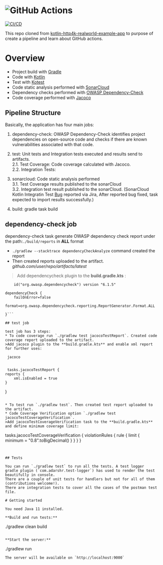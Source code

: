 # ![GitHub Actions](https://miro.medium.com/max/750/0*InaeVdy44dc0JczI.jpg)

[![CI/CD](https://github.com/ozlemgulp/create-pipeline/actions/workflows/blank.yml/badge.svg)](https://github.com/ozlemgulp/create-pipeline/actions/workflows/blank.yml)

This repo cloned from [kotlin-http4k-realworld-example-app](https://github.com/alisabzevari/kotlin-http4k-realworld-example-app) to purpose of create a pipeline and learn about GitHub actions.

# Overview
* Project build with [Gradle](https://gradle.org/)
* Code with [Kotlin](https://kotlinlang.org/)
* Test with [Kotest](https://github.com/kotest/kotest/)
* Code static analysis performed with [SonarCloud](https://sonarcloud.io/dashboard?id=ozlemgulp_create-pipeline)
* Dependency checks performed with [OWASP Dependency-Check](https://owasp.org/www-project-dependency-check/)
* Code coverage performed with [Jacoco](https://www.jacoco.org/jacoco/trunk/doc/)

## Pipeline Structure

Basically, the application has four main jobs:
1. dependency-check: OWASP Dependency-Check identifies project dependencies on open-source code and checks if there are known vulnerabilities associated with that code.<br/>
2. test: Unit tests and Integration tests executed and results send to artifacts.<br/>
    2.1. Test Coverage: Code coverage calculated with Jacoco.<br/>
    2.2. Integration Tests:<br/>
  
3. sonarcloud: Code static analysis performed<br/>
    3.1. Test Coverage results published to the sonarCloud<br/>
    3.2. Integration test result published to the sonarCloud. (SonarCloud Kotlin Integratin Test [Bug](https://jira.sonarsource.com/browse/SONARSLANG-353) reported via Jira, After reported bug fixed, task expected to import results successfully.)<br/>
    
4. build: gradle task build<br/>

## dependency-check job

dependency-check task generate OWASP dependency check report under the path:`./build/reports` in **ALL** format
* `./gradlew --stacktrace dependencyCheckAnalyze` command created the report
* Then created reports uploaded to the artifact. *github.com/user/repo/artifacts/latest*

>Add dependencycheck plugin to the **build.gradle.kts** :
```
	id("org.owasp.dependencycheck") version "6.1.5"
```

```
dependencyCheck {
    failOnError=false
	format=org.owasp.dependencycheck.reporting.ReportGenerator.Format.ALL

}```

## test job

test job has 3 steps:
* To code coverage run `./gradlew test jacocoTestReport`. Created code coverage report uploaded to the artifact.
>Add jacoco plugin to the **build.gradle.kts** and enable xml report for further uses:

```
     jacoco
```

```
     tasks.jacocoTestReport {
    reports {
        xml.isEnabled = true
    }
}

```

* To test run `./gradlew test`. Then created test report uploaded to the artifact.
* Code Coverage Verification option `./gradlew test jacocoTestCoverageVerification`.
>Add jacocoTestCoverageVerification task to the **build.gradle.kts** and define minimum coverage limit:

```
tasks.jacocoTestCoverageVerification {
    violationRules {
        rule {
            limit {
                minimum = "0.8".toBigDecimal()
            }
        }
    }
}

```


## Tests

You can run `./gradlew test` to run all the tests. A test logger gradle plugin (`com.adarshr.test-logger`) has used to render the test beautifully in console.
There are a couple of unit tests for handlers but not for all of them (contributions welcome!).
There are integration tests to cover all the cases of the postman test file.

# Getting started

You need Java 11 installed.

**Build and run tests:**
```
./gradlew clean build
```

**Start the server:**
```
./gradlew run
```
The server will be available on `http://localhost:9000`
